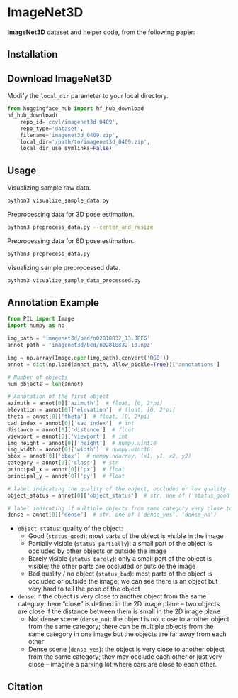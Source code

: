 # ImageNet3D

**ImageNet3D** dataset and helper code, from the following paper:

## Installation

## Download ImageNet3D

Modify the `local_dir` parameter to your local directory.

```py
from huggingface_hub import hf_hub_download
hf_hub_download(
    repo_id='ccvl/imagenet3d-0409',
    repo_type='dataset',
    filename='imagenet3d_0409.zip',
    local_dir='/path/to/imagenet3d_0409.zip',
    local_dir_use_symlinks=False)
```

## Usage

Visualizing sample raw data.

```sh
python3 visualize_sample_data.py
```

Preprocessing data for 3D pose estimation.

```sh
python3 preprocess_data.py --center_and_resize
```

Preprocessing data for 6D pose estimation.

```sh
python3 preprocess_data.py
```

Visualizing sample preprocessed data.

```sh
python3 visualize_sample_data_processed.py
```

## Annotation Example

```py
from PIL import Image
import numpy as np

img_path = 'imagenet3d/bed/n02818832_13.JPEG'
annot_path = 'imagenet3d/bed/n02818832_13.npz'

img = np.array(Image.open(img_path).convert('RGB'))
annot = dict(np.load(annot_path, allow_pickle=True))['annotations']

# Number of objects
num_objects = len(annot)

# Annotation of the first object
azimuth = annot[0]['azimuth']  # float, [0, 2*pi]
elevation = annot[0]['elevation']  # float, [0, 2*pi]
theta = annot[0]['theta']  # float, [0, 2*pi]
cad_index = annot[0]['cad_index']  # int
distance = annot[0]['distance']  # float
viewport = annot[0]['viewport']  # int
img_height = annot[0]['height']  # numpy.uint16
img_width = annot[0]['width']  # numpy.uint16
bbox = annot[0]['bbox']  # numpy.ndarray, (x1, y1, x2, y2)
category = annot[0]['class']  # str
principal_x = annot[0]['px']  # float
principal_y = annot[0]['py']  # float

# label indicating the quality of the object, occluded or low quality
object_status = annot[0]['object_status']  # str, one of ('status_good', 'status_partially', 'status_barely', 'status_bad')

# label indicating if multiple objects from same category very close to each other
dense = annot[0]['dense']  # str, one of ('dense_yes', 'dense_no')
```

* `object status`: quality of the object:
  * Good (`status_good`): most parts of the object is visible in the image
  * Partially visible (`status_partially`): a small part of the object is occluded by other objects or outside the image
  * Barely visible (`status_barely`): only a small part of the object is visible; the other parts are occluded or outside the image
  * Bad quality / no object (`status_bad`): most parts of the object is occluded or outside the image; we can see there is an object but very hard to tell the pose of the object
* `dense`: if the object is very close to another object from the same category; here “close” is defined in the 2D image plane – two objects are close if the distance between them is small in the 2D image plane
  * Not dense scene (`dense_no`): the object is not close to another object from the same category; there can be multiple objects from the same category in one image but the objects are far away from each other
  * Dense scene (`dense_yes`): the object is very close to another object from the same category; they may occlude each other or just very close – imagine a parking lot where cars are close to each other.

## Citation
